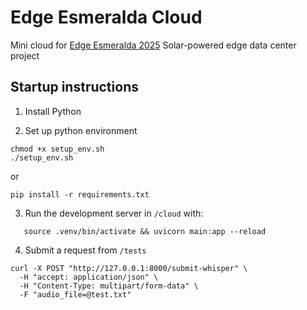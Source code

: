 # Edge Esmeralda Cloud
Mini cloud for [Edge Esmeralda 2025](https://www.edgeesmeralda.com) Solar-powered edge data center project

## Startup instructions 
1. Install Python

2. Set up python environment
```
chmod +x setup_env.sh
./setup_env.sh
```
or 
```
pip install -r requirements.txt
```

3. Run the development server in `/cloud` with:
```
   source .venv/bin/activate && uvicorn main:app --reload
```

4. Submit a request from `/tests`
```
curl -X POST "http://127.0.0.1:8000/submit-whisper" \
  -H "accept: application/json" \
  -H "Content-Type: multipart/form-data" \
  -F "audio_file=@test.txt"
```